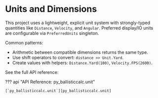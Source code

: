 # Units and Dimensions

This project uses a lightweight, explicit unit system with strongly-typed quantities like `Distance`, `Velocity`, and `Angular`. Preferred display/IO units are configurable via `PreferredUnits` singleton.

Common patterns:

- Arithmetic between compatible dimensions returns the same type.
- Use shift operators to convert: `distance >> Unit.Yard`.
- Create values with helpers: `Distance.Yard(100)`, `Velocity.FPS(2600)`.

See the full API reference:

??? api "API Reference: py_ballisticcalc.unit"

    [`py_ballisticcalc.unit`][py_ballisticcalc.unit]